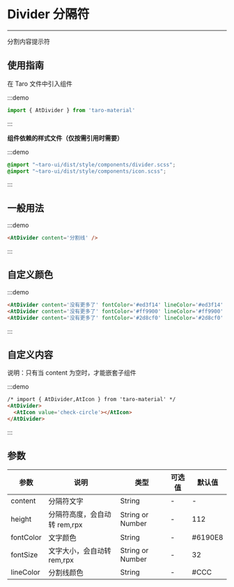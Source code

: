 # Divider 分隔符

---
分割内容提示符

## 使用指南

在 Taro 文件中引入组件

:::demo
```js
import { AtDivider } from 'taro-material'
```
:::

**组件依赖的样式文件（仅按需引用时需要）**

:::demo
```scss
@import "~taro-ui/dist/style/components/divider.scss";
@import "~taro-ui/dist/style/components/icon.scss";
```
:::

## 一般用法

:::demo

```html
<AtDivider content='分割线' />
```

:::

## 自定义颜色

:::demo

```html
<AtDivider content='没有更多了' fontColor='#ed3f14' lineColor='#ed3f14' />
<AtDivider content='没有更多了' fontColor='#ff9900' lineColor='#ff9900' />
<AtDivider content='没有更多了' fontColor='#2d8cf0' lineColor='#2d8cf0' />
```

:::

## 自定义内容

说明：只有当 content 为空时，才能嵌套子组件

:::demo

```html
/* import { AtDivider,AtIcon } from 'taro-material' */
<AtDivider>
  <AtIcon value='check-circle'></AtIcon>
</AtDivider>
```

:::

## 参数

| 参数       | 说明  | 类型    | 可选值 | 默认值   |
| ---------- | ------- | ------- | ----| -------- |
| content | 分隔符文字 | String  | - | - |
| height |  分隔符高度，会自动转 rem,rpx | String or Number  | - | 112 |
| fontColor | 文字颜色 | String  | - | #6190E8 |
| fontSize | 文字大小，会自动转 rem,rpx | String or Number  | - | 32 |
| lineColor | 分割线颜色 | String | - | #CCC |
